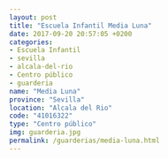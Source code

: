 ```yaml
---
layout: post
title: "Escuela Infantil Media Luna"
date: 2017-09-20 20:57:05 +0200
categories:
- Escuela Infantil
- sevilla
- alcala-del-rio
- Centro público
- guarderia
name: "Media Luna"
province: "Sevilla"
location: "Alcala del Rio"
code: "41016322"
type: "Centro público"
img: guarderia.jpg
permalink: /guarderias/media-luna.html
---
```


